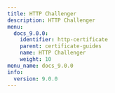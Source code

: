 ```yaml
---
title: HTTP Challenger
description: HTTP Challenger
menu:
  docs_9.0.0:
    identifier: http-certificate
    parent: certificate-guides
    name: HTTP Challenger
    weight: 10
menu_name: docs_9.0.0
info:
  version: 9.0.0
---
```


